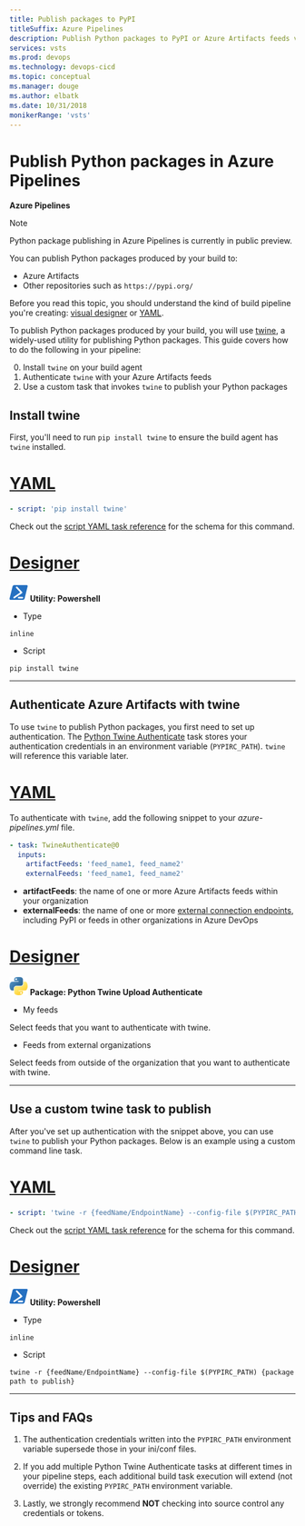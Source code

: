 ```yaml
---
title: Publish packages to PyPI
titleSuffix: Azure Pipelines
description: Publish Python packages to PyPI or Azure Artifacts feeds via builds with Azure Pipelines
services: vsts
ms.prod: devops
ms.technology: devops-cicd
ms.topic: conceptual
ms.manager: douge
ms.author: elbatk
ms.date: 10/31/2018
monikerRange: 'vsts'
---
```


# Publish Python packages in Azure Pipelines

**Azure Pipelines**

> [!NOTE]
> Python package publishing in Azure Pipelines is currently in public preview.

You can publish Python packages produced by your build to:

* Azure Artifacts
* Other repositories such as `https://pypi.org/`

Before you read this topic, you should understand the kind of build pipeline you're creating: [visual designer](../get-started-designer.md) or [YAML](../get-started-yaml.md).

To publish Python packages produced by your build, you will use [twine](https://pypi.org/project/twine/), a widely-used utility for publishing Python packages. This guide covers how to do the following in your pipeline:

0. Install `twine` on your build agent
0. Authenticate `twine` with your Azure Artifacts feeds
0. Use a custom task that invokes `twine` to publish your Python packages

## Install twine 

First, you'll need to run `pip install twine` to ensure the build agent has `twine` installed.

# [YAML](#tab/yaml)

```yaml
- script: 'pip install twine'
```

Check out the [script YAML task reference](../yaml-schema.md#script) for the schema for this command.

# [Designer](#tab/designer)

![icon](../tasks/utility/_img/powershell.png) **Utility: Powershell**

* Type

 ```
inline
```
* Script

 ```
pip install twine
```

---

## Authenticate Azure Artifacts with twine

To use `twine` to publish Python packages, you first need to set up authentication. The [Python Twine Authenticate](../tasks/package/twine-authenticate.md) task stores your authentication credentials in an environment variable (`PYPIRC_PATH`). `twine` will reference this variable later.

# [YAML](#tab/yaml)

To authenticate with `twine`, add the following snippet to your _azure-pipelines.yml_ file.

```yaml
- task: TwineAuthenticate@0
  inputs:
    artifactFeeds: 'feed_name1, feed_name2'
    externalFeeds: 'feed_name1, feed_name2'
```

* **artifactFeeds**: the name of one or more Azure Artifacts feeds within your organization
* **externalFeeds**: the name of one or more [external connection endpoints](/azure/devops/pipelines/library/service-endpoints), including PyPI or feeds in other organizations in Azure DevOps

# [Designer](#tab/designer)

![icon](../tasks/package/_img/python-twine-authenticate.png) **Package: Python Twine Upload Authenticate**

* My feeds 

Select feeds that you want to authenticate with twine.

* Feeds from external organizations

Select feeds from outside of the organization that you want to authenticate with twine.

---

## Use a custom twine task to publish

After you've set up authentication with the snippet above, you can use `twine` to publish your Python packages. Below is an example using a custom command line task.

# [YAML](#tab/yaml)

```yaml
- script: 'twine -r {feedName/EndpointName} --config-file $(PYPIRC_PATH) {package path to publish}'
```

Check out the [script YAML task reference](../yaml-schema.md#script) for the schema for this command.

# [Designer](#tab/designer)

![icon](../tasks/utility/_img/powershell.png) **Utility: Powershell**

* Type

 ```
inline
```
* Script

 ```
twine -r {feedName/EndpointName} --config-file $(PYPIRC_PATH) {package path to publish}
```

---

## Tips and FAQs

1. The authentication credentials written into the `PYPIRC_PATH` environment variable supersede those in your ini/conf files. 

2. If you add multiple Python Twine Authenticate tasks at different times in your pipeline steps, each additional build task execution will extend (not override) the existing `PYPIRC_PATH` environment variable.

3. Lastly, we strongly recommend **NOT** checking into source control any credentials or tokens.

